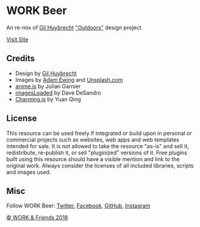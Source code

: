 # WORK Beer

An re-mix of [Gil Huybrecht](http://www.gilhuybrecht.com/) ["Outdoors"](https://dribbble.com/shots/4022235-Outdoors-Transition) design project.

[Visit Site](http://www.workbeer.com)

## Credits

- Design by [Gil Huybrecht](http://www.gilhuybrecht.com/)
- Images by [Adam Ewing](http://www.adamewing.com) and [Unsplash.com](http://unsplash.com)
- [anime.js](http://anime-js.com/) by Julian Garnier
- [imagesLoaded](http://imagesloaded.desandro.com/) by Dave DeSandro
- [Charming.js](https://github.com/yuanqing/charming) by Yuan Qing

## License
This resource can be used freely if integrated or build upon in personal or commercial projects such as websites, web apps and web templates intended for sale. It is not allowed to take the resource "as-is" and sell it, redistribute, re-publish it, or sell "pluginized" versions of it. Free plugins built using this resource should have a visible mention and link to the original work. Always consider the licenses of all included libraries, scripts and images used.

## Misc

Follow WORK Beer: [Twitter](http://www.twitter.com/workbeer), [Facebook](http://www.facebook.com/workbeer), [GitHub](https://github.com/worklabs), [Instagram](https://www.instagram.com/workbeer/)

[© WORK & Friends 2018](http://www.work-friends.com)
